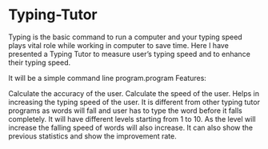 # Typing-Tutor
Typing is the basic command to run a computer and your typing speed plays vital role while working in computer to save time.
Here I have presented a Typing Tutor to measure user’s typing speed and to enhance their typing speed.

It will be a simple command line program.program
Features:

Calculate the accuracy of the user.
Calculate the speed of the user.
Helps in increasing the typing speed of the user.
It is different from other typing tutor programs as words will fall and user has to type the word before it falls completely.
It will have different levels starting from 1 to 10. 
As the level will increase the falling speed of words will also increase.
It can also show the previous statistics and show the improvement rate.
